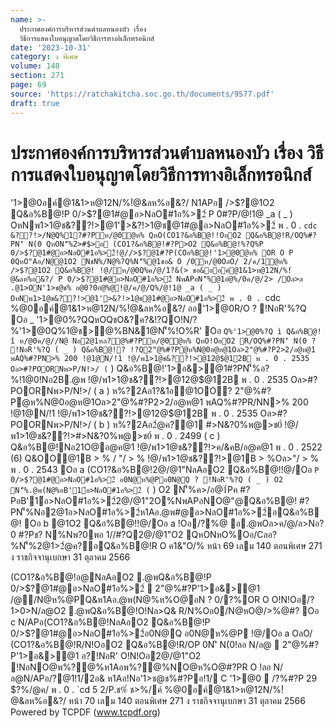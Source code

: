 ```yaml
---
name: >-
  ประกาศองค์การบริหารส่วนตำบลหนองบัว เรื่อง
  วิธีการแสดงใบอนุญาตโดยวิธีการทางอิเล็กทรอนิกส์
date: '2023-10-31'
category: ง พิเศษ
volume: 140
section: 271
page: 69
source: 'https://ratchakitcha.soc.go.th/documents/9577.pdf'
draft: true
---
```


# ประกาศองค์การบริหารส่วนตำบลหนองบัว เรื่อง วิธีการแสดงใบอนุญาตโดยวิธีการทางอิเล็กทรอนิกส์

'1>@0อค์@1&1>ห@12N/%!ํ@&ลห%อ&?/ N1APอ />$?@1O2 Q&อ%B@!P 0/>$?@1#@อ>NลO#1อ%>2์ P 0#?P/@!1@ _a ( _ ) OหNพ1>1@ช&??!>@1'>&?!>1@ช@1#@อ>NลO#1อ%>2์ พ . 0 . `cdc &??!>/N@Q%1?#?Pห/@0ํ@ห% QหO(CO1?&อ%B@!!OอO2 Q&อ%B@!R/OQ%#?PN'ิ N(0 QหON'็%2>#$>อ (CO1?&อ%B@!#?P>O2 Q&อ%B@!%?Q%P 0/>$?@1#@อ>NลO#1อ%>2์!@//>$?@1#?P(COอ%B@!'1>@0ํ@ห% OR O P 0QหO"Aอ/N@@1O2 NชN%/N@%?Q%N'็%@1ชอ& O /0ห/@0OลO/ 2/ค/1ํ@ห% />$?@1O2 Q&อ%B@! !@/ห/@0Q%ค/@/1?&(> ชอ&ออค์@1&1>ห@12N/%!ํ@&ลห%อ&?/ P 0/>$?@1#@อ>NลO#1อ%>2์ NพAPอN'็%@1อํ@%/0ค/@/2> /Oล>ล .@1>ON'1>ช@ช% อ@0?0อํ@%@!@/ค/@/Q%/@!1@ _a ( _ ) OหNพ1>1@ช&??!>@1'>&?!>1@ช@1#@อ>NลO#1อ%>2์ พ . 0 . `cdc %@0อค์@1&1>ห@12N/%!ํ@&ลห%อ&?/ ออ'1>@0R/O ? !NอR'%?Q Oอ _ '1>@0%?QQหOQชO&?ค?&!?QO!N/?%'1>@0Q%1@ช>@%BN&1@N'็%!O%R' Oอ ` Q%'1>@0%?Q ì Q&อ%B@! î ห/@0ค/@//N@ Nอ2@1หล?@%#?Pห/@0ํ@ห% QหO!OอO2 R/OQ%#?PN'ิ N(0 ? !NอR'%?Q ( _ ) Q&อ%B@!? !?Q2"@%#?Pํ@ห%N@0อ@ห@1Oล>2"@%#?P2>2/อ@ห@1 พAQ%#?PN>% 200 !@1@N/!1 !@/พ1>1@ช&??!>@12@$@12B พ . 0 . 2535 Oล>#?POORNพ>P/N!>/ ( ` ) Q&อ%B@!'1>อ&>@1#?PN'็%อ?%!1@0!Nอ2B.@พ !@/พ1>1@ช&??!>@12@$@12B พ . 0 . 2535 Oล>#?POORNพ>P/N!>/ ( a ) ห%?2Aอ1?&1อ@1OO? 2"@%#?Pํ@ห%N@0อ@ห@1Oล>2"@%#?P2>2/อ@ห@1 พAQ%#?PR/NN>% 200 !@1@N/!1 !@/พ1>1@ช&??!>@12@$@12B พ . 0 . 2535 Oล>#?POORNพ>P/N!>/ ( b ) ห%?2Aอ2ํ@ค?@1 #>N&?0%พ@>ช0์ !@/พ1>1@ช&??!>#>N&?0%พ@>ช0์ พ . 0 . 2499 ( c ) Q&อ%B@!Nอ21O@อ@ค@1 !@/พ1>1@ช&??!>ค/&คB/อ@ค@1 พ . 0 . 2522 (6) Q&OO@1B > % / "/ > % !@/พ1>1@ช&??!>@1B > %Oล>"/ > % พ . 0 . 2543 Oอ a (CO1?&อ%B@!2@/@1"NลAอO2 Q&อ%B@!!@/Oอ ` P 0/>$?@1#@อ>NลO#1อ%>2์ อ0N@ห%@Pอ0N@Q ? !NอR'%?Q ( _ ) O2 N'็%.@พ(N@%อB'1์อ>NลO#1อ%>2์ ( ` ) O2 N'็%ค>/อ@1์Pค #?PอB'1์อ>NลO#1อ%>2์2@/@1"2O%NพAPอNO@"@Q&อ%B@! #?PN'็%Nอ2@1อ>NลO#1อ%>2์ห1Aอ.@พ#@อ>NลO#1อ%>2์อQ&อ%B@! Oอ b @1O2 Q&อ%B@!!@/Oอ a !Oอ/?%@ อ.@พOล>ค/@/ล>Nอ?0 #?Pช? N%Nพ?0พอ 1//#?Q2@/@1"O2 QหONหO%Oอ/Cลอ?%N'็%2@1>2ํ@ค?อQ&อ%B@!R O ค1&"O/% หน้า 69 เลม 140 ตอนพิเศษ 271 ง ราชกิจจานุเบกษา 31 ตุลาคม 2566

(CO1?&อ%B@!อ@NลAอO2 .@พQ&อ%B@!P 0/>$?@1#@อ>NลO#1อ%>2์  2"@%#?P'1>อ&>@1 /@/N@ห%@PQ&ห1Aอ.@พ(N@%ห%O@อN ? 0/?%OR O O!N!Oอ/?1>0>N/ล@O2 .@พQ&อ%B@!O!Nล>Q& R/N%Oอ0/N@หO@/>%@#? Oอ c N/APอ(CO1?&อ%B@!NลAอO2 Q&อ%B@!P 0/>$?@1#@อ>NลO#1อ%>2์อ0N@Q อ0N@ห%@P !@/Oอ a OลO/ (CO1?&อ%B@!R/N!OอO2 Q&อ%B@!R/OP 0N'ิ N(0!ลอ N/ล@  2"@%#?P'1>อ&>@1 อ?!NอR' O!N!Oอ2@/@1"O2 !NอNO@พ%?@%ห1Aอพ%?@%NO@ห%O@#?PR O !ลอ N/ล@N/APอ/?@1!1/2อ& ห1Aอ!Nอ'1>ช@ช%#?Pอ!1/ C '1>@0  /?%#?P 29 $?%/@ค/ พ . 0 . `cd 5 2/P.ช%์ ช>%/ค์ %@0อค์@1&1>ห@12N/%!ํ@&ลห%อ&?/ หน้า 70 เลม 140 ตอนพิเศษ 271 ง ราชกิจจานุเบกษา 31 ตุลาคม 2566 Powered by TCPDF (www.tcpdf.org)
